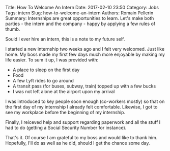 Title: How To Welcome An Intern
Date: 2017-02-10 23:50
Category: Jobs
Tags: intern
Slug: how-to-welcome-an-intern
Authors: Romain Pellerin
Summary: Internships are great opportunities to learn. Let's make both parties - the intern and the company - happy by applying a few rules of thumb.

Sould I ever hire an intern, this is a note to my future self.

I started a new internship two weeks ago and I felt very welcomed. Just like home. My boss made my first few days much more enjoyable by making my life easier. To sum it up, I was provided with:

- A place to sleep on the first day
- Food
- A few Lyft rides to go around
- A transit pass (for buses, subway, train) topped up with a few bucks
- I was not left alone at the airport upon my arrival

I was introduced to key people soon enough (co-workers mostly) so that on the first day of my internship I already felt comfortable. Likewise, I got to see my workplace before the beginning of my internship.

Finally, I reiceved help and support regarding paperwork and all the stuff I had to do (getting a Social Security Number for instance).

That's it. Of course I am grateful to my boss and would like to thank him. Hopefully, I'll do as well as he did, should I get the chance some day.
